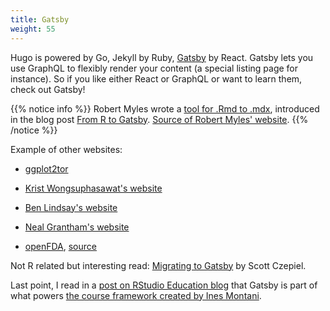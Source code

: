 ```yaml
---
title: Gatsby
weight: 55
---
```


Hugo is powered by Go, Jekyll by Ruby, [Gatsby](https://www.gatsbyjs.org/) by React.
Gatsby lets you use GraphQL to flexibly render your content (a special listing page for instance).
So if you like either React or GraphQL or want to learn them, check out Gatsby!

{{% notice info %}}
Robert Myles wrote a [tool for .Rmd to .mdx](https://github.com/RobertMyles/writeMDX), 
introduced in the blog post [From R to Gatsby](https://www.robertmylesmcdonnell.com/content/posts/rtogatsby/). [Source of Robert Myles' website](https://github.com/RobertMyles/site).
{{% /notice %}}

Example of other websites:

* [ggplot2tor](https://ggplot2tor.com/)

* [Krist Wongsuphasawat's website](https://kristw.yellowpigz.com/)

* [Ben Lindsay's website](https://benjlindsay.com/)

* [Neal Grantham's website](https://www.nsgrantham.com/)

* [openFDA](https://open.fda.gov/), [source](https://github.com/FDA/open.fda.gov)

Not R related but interesting read: [Migrating to Gatsby](https://czep.net/20/gatsby-migration.html) by Scott Czepiel.

Last point, I read in a [post on RStudio Education blog](https://education.rstudio.com/blog/2020/05/teach-interactive-course/) that Gatsby is part of what powers [the course framework created by Ines Montani](https://github.com/ines/course-starter-r).